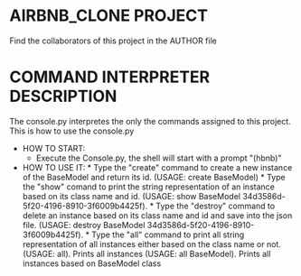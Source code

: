 # AIRBNB_CLONE PROJECT
Find the collaborators of this project in the AUTHOR file

# COMMAND INTERPRETER DESCRIPTION
The console.py interpretes the only the commands assigned to this project.
This is how to use the console.py
* HOW TO START:
     * Execute the Console.py, the shell will start with a prompt "(hbnb)"
* HOW TO USE IT:
        * Type the "create" command to create a new instance of the BaseModel and return its id.
          (USAGE: create BaseModel)
        * Type the "show" comand to print the string representation of an instance based on its class name and id.
          (USAGE: show BaseModel 34d3586d-5f20-4196-8910-3f6009b4425f).
        * Type the "destroy" command to delete an instance based on its class name and id and save into the json file.
          (USAGE: destroy BaseModel 34d3586d-5f20-4196-8910-3f6009b4425f).
        * Type the "all" command to print all string representation of all instances either based on the class name or not.
          (USAGE: all). Prints all instances
          (USAGE: all BaseModel). Prints all instances based on BaseModel class

